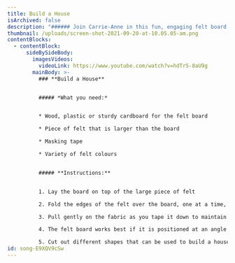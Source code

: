 ```yaml
---
title: Build a House
isArchived: false
description: "###### Join Carrie-Anne in this fun, engaging felt board session."
thumbnail: /uploads/screen-shot-2021-09-20-at-10.05.05-am.png
contentBlocks:
  - contentBlock:
      sideBySideBody:
        imagesVideos:
          videoLink: https://www.youtube.com/watch?v=hdTr5-8aU9g
        mainBody: >-
          ### **Build a House**


          ##### *What you need:* 


          * Wood, plastic or sturdy cardboard for the felt board

          * Piece of felt that is larger than the board

          * Masking tape

          * Variety of felt colours


          ##### **Instructions:** 


          1. Lay the board on top of the large piece of felt

          2. Fold the edges of the felt over the board, one at a time, and tape securely to the board using wide masking tape

          3. Pull gently on the fabric as you tape it down to maintain a smooth surface on the felt board side

          4. The felt board works best if it is positioned at an angle to support the felt cut-outs

          5. Cut out different shapes that can be used to build a house
id: song-E9XQV9cSw
---
```

